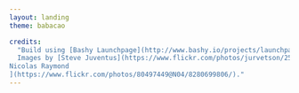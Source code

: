 ```yaml
---
layout: landing
theme: babacao

credits:
  "Build using [Bashy Launchpage](http://www.bashy.io/projects/launchpage) – an OpenSource, freely hosted Launchpage Project for you. [Fork it now](https://github.com/bashyHQ/launchpage/) to build your own.
  Images by [Steve Juventus](https://www.flickr.com/photos/jurvetson/254414081/) and [
Nicolas Raymond
](https://www.flickr.com/photos/80497449@N04/8280699806/)."
---
```

